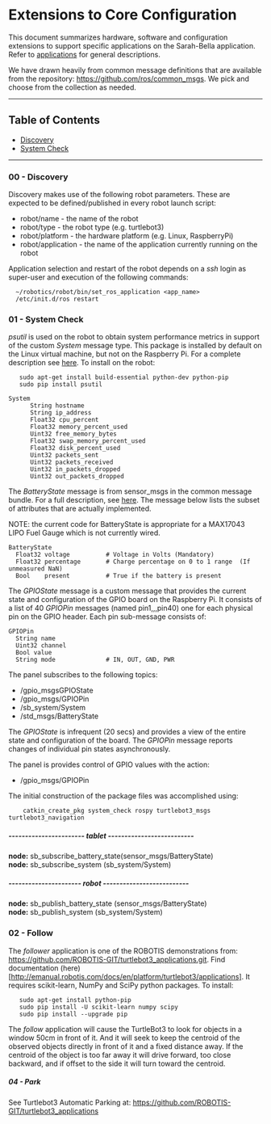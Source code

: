 # Extensions to Core Configuration

This document summarizes hardware, software and configuration extensions to support specific applications on the Sarah-Bella application.
Refer to [applications](http://github.com/chuckcoughlin/sarah-bella/tree/master/docs/applications.md) for general descriptions.

We have drawn heavily from common message definitions that are available from the repository: https://github.com/ros/common_msgs. We pick and choose from
the collection as needed.

***************************************************************
## Table of Contents <a id="table-of-contents"></a>
  * [Discovery](#discovery)
  * [System Check](#systemcheck)

*********************************************************
### 00 - Discovery <a id="discovery"></a>
Discovery makes use of the following robot parameters. These are
 expected to be defined/published in every robot launch script:

* robot/name  - the name of the robot
* robot/type  - the robot type (e.g. turtlebot3)
* robot/platform - the hardware platform (e.g. Linux, RaspberryPi)
* robot/application - the name of the application currently running on the robot

Application selection and restart of the robot depends on a *ssh* login as super-user and execution of the following commands:
```
  ~/robotics/robot/bin/set_ros_application <app_name>
  /etc/init.d/ros restart
```


### 01 - System Check <a id="systemcheck"></a>

*psutil* is used on the robot to obtain system performance metrics in support of the custom *System* message type. This package is installed by default on the Linux virtual machine, but not on the
Raspberry Pi. For a complete description see [here](https://psutil.readthedocs.io/en/latest). To install on the robot:
```
   sudo apt-get install build-essential python-dev python-pip
   sudo pip install psutil
```

```
System
      String hostname
      String ip_address
      Float32 cpu_percent
      Float32 memory_percent_used
      Uint32 free_memory_bytes
      Float32 swap_memory_percent_used
      Float32 disk_percent_used
      Uint32 packets_sent
      Uint32 packets_received
      Uint32 in_packets_dropped
      Uint32 out_packets_dropped
```
The *BatteryState* message is from sensor_msgs in the common message bundle. For a full description, see
[here](http://docs.ros.org/api/sensor_msgs/html/msg/BatteryState.html). The message below lists the subset
of attributes that are actually implemented.

NOTE: the current code for BatteryState
is appropriate for a MAX17043 LIPO Fuel Gauge which is not currently wired.

```
BatteryState
  Float32 voltage          # Voltage in Volts (Mandatory)
  Float32 percentage       # Charge percentage on 0 to 1 range  (If unmeasured NaN)
  Bool    present          # True if the battery is present
```

The *GPIOState* message is a custom message that provides the current state and configuration of the GPIO board on the Raspberry Pi.
It consists of a list of 40 *GPIOPin* messages (named pin1,,,pin40) one for each physical pin on the GPIO header. Each pin sub-message consists of:

```
GPIOPin
  String name
  Uint32 channel
  Bool value
  String mode              # IN, OUT, GND, PWR
```
The panel subscribes to the following topics:
 * /gpio_msgsGPIOState
 * /gpio_msgs/GPIOPin
 * /sb_system/System
 * /std_msgs/BatteryState
 
The *GPIOState* is infrequent (20 secs) and provides a view of the entire state and configuration of the board. The *GPIOPin* message reports changes of individual
pin states asynchronously.

The panel is provides control of GPIO values with the action:
 * /gpio_msgs/GPIOPin

The initial construction of the package files was accomplished using:
```
    catkin_create_pkg system_check rospy turtlebot3_msgs  turtlebot3_navigation
```

##### ----------------------- tablet --------------------------<br/>
**node:** sb_subscribe_battery_state(sensor_msgs/BatteryState)<br/>
**node:** sb_subscribe_system (sb_system/System)<br/>

##### ---------------------- robot  --------------------------<br/>
**node:** sb_publish_battery_state (sensor_msgs/BatteryState)<br/>
**node:** sb_publish_system (sb_system/System)<br/>

### 02 - Follow <a id="follow"></a>
 The *follower* application is one of the ROBOTIS demonstrations from: https://github.com/ROBOTIS-GIT/turtlebot3_applications.git. Find documentation (here)[http://emanual.robotis.com/docs/en/platform/turtlebot3/applications]. It requires scikit-learn, NumPy and SciPy python packages. To install:
 ```
    sudo apt-get install python-pip
    sudo pip install -U scikit-learn numpy scipy
    sudo pip install --upgrade pip

 ```

 The *follow* application will cause the TurtleBot3 to look for objects in a window 50cm in front of it. And it will seek to keep the centroid of the observed objects directly in front of it and a fixed distance away. If the centroid of the object is too far away it will drive forward, too close backward, and if offset to the side it will turn toward the centroid.

##### 04 - Park <a id="park"></a>
See Turtlebot3 Automatic Parking at: https://github.com/ROBOTIS-GIT/turtlebot3_applications
